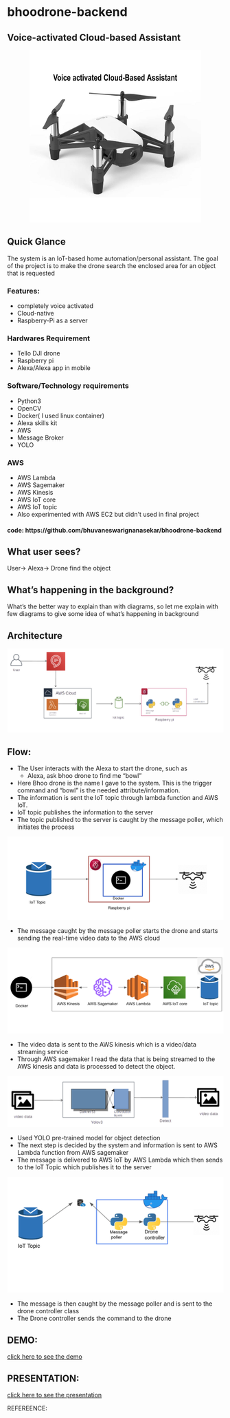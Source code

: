 # bhoodrone-backend

<h2>Voice-activated Cloud-based Assistant</h2>
<div align="center">
  <a href="https://github.com/bhuvaneswarignanasekar/bhoodrone-backend">
    <img src="architecture/drone.png" alt="drone" width="400" height="400">
  </a>
  </div>
  
<h2> Quick Glance</h2>

The system is an IoT-based home automation/personal assistant. The goal of the project is to make the drone search the enclosed area for an object that is requested

<h3>Features:</h3>

- completely voice activated
- Cloud-native
- Raspberry-Pi as a server

<h3>Hardwares Requirement</h3>

- Tello DJI drone
- Raspberry pi
- Alexa/Alexa app in mobile

<h3> Software/Technology requirements</h3>

- Python3
- OpenCV
- Docker( I used linux container)
- Alexa skills kit
- AWS
- Message Broker
- YOLO

<h3>AWS</h3>

- AWS Lambda
- AWS Sagemaker
- AWS Kinesis
- AWS IoT core
- AWS IoT topic
- Also experimented with AWS EC2 but didn't used in final project


<h4>code: https://github.com/bhuvaneswarignanasekar/bhoodrone-backend </h4>

<h2>What user sees?</h2>
User-> Alexa-> Drone find the object

<h2>What’s happening in the background?</h2>
What’s the better way to explain than with diagrams, so let me explain with few diagrams to give some idea of what’s happening in background

<h2>Architecture</h2>

<div align="center">
  <a href="https://github.com/bhuvaneswarignanasekar/bhoodrone-backend">
    <img src="architecture/Architecture.png" alt="architecture">
  </a>
  </div>
  


<h2>Flow:</h2>

- The User interacts with the Alexa to start the drone, such as
    - Alexa, ask bhoo drone to find me “bowl”
- Here Bhoo drone is the name I gave to the system. This is the trigger command and “bowl” is the needed attribute/information.
- The information is sent the IoT topic through lambda function and AWS IoT. 
- IoT topic publishes the information to the server
- The topic published to the server is caught by the message poller, which initiates the process

<div align="center">
  <a href="https://github.com/bhuvaneswarignanasekar/bhoodrone-backend">
    <img src="architecture/iottodrone.png" alt="iottodrone">
  </a>
</div>
  
- The message caught by the message poller starts the drone and starts sending the real-time video data to the AWS cloud

<div align="center">
  <a href="https://github.com/bhuvaneswarignanasekar/bhoodrone-backend">
    <img src="architecture/AWS.png" alt="iottodrone">
  </a>
</div>

- The video data is sent to the AWS kinesis which is a video/data streaming service
- Through AWS sagemaker I read the data that is being streamed to the AWS kinesis and data is processed to detect the object.

<div align="center">
  <a href="https://github.com/bhuvaneswarignanasekar/bhoodrone-backend">
    <img src="architecture/yolo.png" alt="iottodrone">
  </a>
</div>

- Used YOLO pre-trained model for object detection 
- The next step is decided by the system and information is sent to AWS Lambda function from AWS sagemaker
- The message is delivered to AWS IoT by AWS Lambda which then sends to the IoT Topic which publishes it to the server

<div align="center">
  <a href="https://github.com/bhuvaneswarignanasekar/bhoodrone-backend">
    <img src="architecture/Iottodrone_detail.png" alt="iottodrone">
  </a>
</div>
 
- The message is then caught by the message poller and is sent to the drone controller class
- The Drone controller sends the command to the drone

<h2>DEMO:  </h2>

[click here to see the demo](http://bhoo-portfolio.s3-website-us-east-1.amazonaws.com/projectDemo)

<h2>PRESENTATION:</h2>

[click here to see the presentation](https://docs.google.com/presentation/d/1PARjfrdABAXJw3SP6z6qdkQEGS-dIR5-xWaPVJe9MSY/edit#slide=id.g9a2edfe9a3_1_9)

REFEREENCE:
